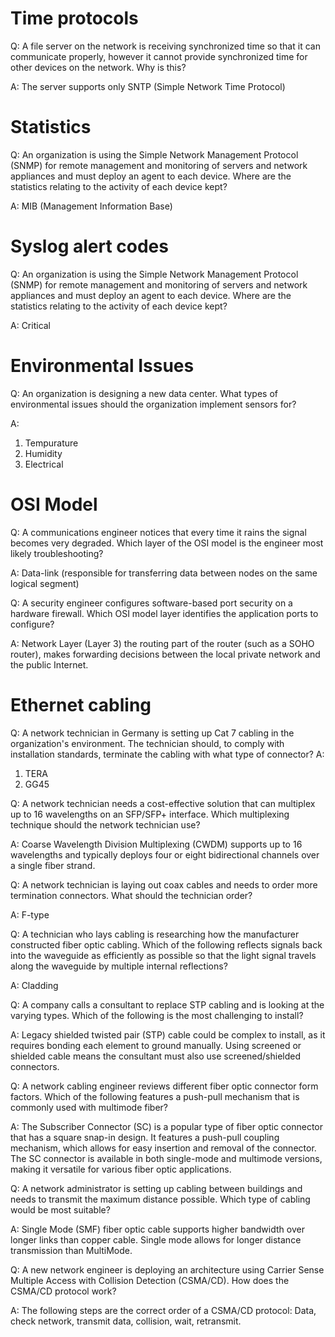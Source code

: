 
# Time protocols
Q: A file server on the network is receiving synchronized time so that it can communicate properly, however it cannot provide synchronized time for other devices on the network. Why is this?

A: The server supports only SNTP (Simple Network Time Protocol)


# Statistics
Q: An organization is using the Simple Network Management Protocol (SNMP) for remote management and monitoring of servers and network appliances and must deploy an agent to each device.
Where are the statistics relating to the activity of each device kept?

A:
MIB (Management Information Base)



# Syslog alert codes
Q:
An organization is using the Simple Network Management Protocol (SNMP) for remote management and monitoring of servers and network appliances and must deploy an agent to each device. Where are the statistics relating to the activity of each device kept?

A:
Critical


# Environmental Issues

Q: An organization is designing a new data center. What types of environmental issues should the organization implement sensors for?

A:
1. Tempurature
2. Humidity
3. Electrical


# OSI Model

Q: A communications engineer notices that every time it rains the signal becomes very degraded. Which layer of the OSI model is the engineer most likely troubleshooting?

A: Data-link (responsible for transferring data between nodes on the same logical segment)

Q: A security engineer configures software-based port security on a hardware firewall. Which OSI model layer identifies the application ports to configure?

A: Network Layer (Layer 3) the routing part of the router (such as a SOHO router), makes forwarding decisions between the local private network and the public Internet.

# Ethernet cabling

Q: A network technician in Germany is setting up Cat 7 cabling in the organization's environment. The technician should, to comply with installation standards, terminate the cabling with what type of connector?
A:
1. TERA
2. GG45

Q: A network technician needs a cost-effective solution that can multiplex up to 16 wavelengths on an SFP/SFP+ interface. Which multiplexing technique should the network technician use?

A: Coarse Wavelength Division Multiplexing (CWDM) supports up to 16 wavelengths and typically deploys four or eight bidirectional channels over a single fiber strand.

Q: A network technician is laying out coax cables and needs to order more termination connectors. What should the technician order?

A: F-type

Q: A technician who lays cabling is researching how the manufacturer constructed fiber optic cabling. Which of the following reflects signals back into the waveguide as efficiently as possible so that the light
signal travels along the waveguide by multiple internal reflections?

A: Cladding

Q: A company calls a consultant to replace STP cabling and is looking at the varying types. Which of the following is the most challenging to install?

A: Legacy shielded twisted pair (STP) cable could be complex to install, as it requires bonding each element to ground manually. Using screened or shielded cable means the consultant must also use screened/shielded connectors. 

Q: A network cabling engineer reviews different fiber optic connector form factors. Which of the following features a push-pull mechanism that is commonly used with multimode fiber?

A: The Subscriber Connector (SC) is a popular type of fiber optic connector that has a square snap-in design. 
It features a push-pull coupling mechanism, which allows for easy insertion and removal of the connector. 
The SC connector is available in both single-mode and multimode versions, making it versatile for various fiber optic applications.

Q: A network administrator is setting up cabling between buildings and needs to transmit the maximum distance possible. Which type of cabling would be most suitable?

A: Single Mode (SMF) fiber optic cable supports higher bandwidth over longer links than copper cable. Single mode allows for longer distance transmission than MultiMode.

Q: A new network engineer is deploying an architecture using Carrier Sense Multiple Access with Collision Detection (CSMA/CD). How does the CSMA/CD protocol work?

A: The following steps are the correct order of a CSMA/CD protocol: Data, check network, transmit data, collision, wait, retransmit.
